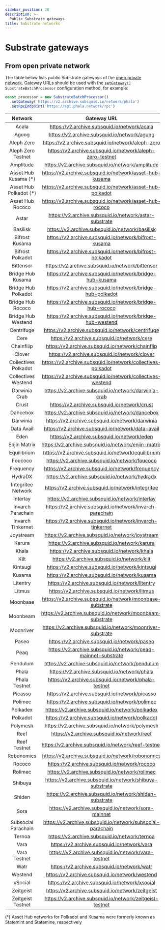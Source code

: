 ```yaml
---
sidebar_position: 20
description: >-
  Public Substrate gateways
title: Substrate networks
---
```


# Substrate gateways

## From open private network

The table below lists public Substrate gateways of the [open private network](/subsquid-network/overview/#open-private-network). Gateway URLs should be used with the [`setGateway()`](/sdk/reference/processors/substrate-batch/general/#set-gateway) `SubstrateBatchProcessor` configuration method, for example:

```typescript
const processor = new SubstrateBatchProcessor()
  .setGateway('https://v2.archive.subsquid.io/network/phala')
  .setRpcEndpoint('https://api.phala.network/rpc')
```

| Network                | Gateway URL                                                   |
|:----------------------:|:-------------------------------------------------------------:|
| Acala                  | https://v2.archive.subsquid.io/network/acala                  |
| Agung                  | https://v2.archive.subsquid.io/network/agung                  |
| Aleph Zero             | https://v2.archive.subsquid.io/network/aleph-zero             |
| Aleph Zero Testnet     | https://v2.archive.subsquid.io/network/aleph-zero-testnet     |
| Amplitude              | https://v2.archive.subsquid.io/network/amplitude              |
| Asset Hub Kusama (*)   | https://v2.archive.subsquid.io/network/asset-hub-kusama       |
| Asset Hub Polkadot (*) | https://v2.archive.subsquid.io/network/asset-hub-polkadot     |
| Asset Hub Rococo       | https://v2.archive.subsquid.io/network/asset-hub-rococo       |
| Astar                  | https://v2.archive.subsquid.io/network/astar-substrate        |
| Basilisk               | https://v2.archive.subsquid.io/network/basilisk               |
| Bifrost Kusama         | https://v2.archive.subsquid.io/network/bifrost-kusama         |
| Bifrost Polkadot       | https://v2.archive.subsquid.io/network/bifrost-polkadot       |
| Bittensor              | https://v2.archive.subsquid.io/network/bittensor              |
| Bridge Hub Kusama      | https://v2.archive.subsquid.io/network/bridge-hub-kusama      |
| Bridge Hub Polkadot    | https://v2.archive.subsquid.io/network/bridge-hub-polkadot    |
| Bridge Hub Rococo      | https://v2.archive.subsquid.io/network/bridge-hub-rococo      |
| Bridge Hub Westend     | https://v2.archive.subsquid.io/network/bridge-hub-westend     |
| Centrifuge             | https://v2.archive.subsquid.io/network/centrifuge             |
| Cere                   | https://v2.archive.subsquid.io/network/cere                   |
| Chainfliip             | https://v2.archive.subsquid.io/network/chainflip              |
| Clover                 | https://v2.archive.subsquid.io/network/clover                 |
| Collectives Polkadot   | https://v2.archive.subsquid.io/network/collectives-polkadot   |
| Collectives Westend    | https://v2.archive.subsquid.io/network/collectives-westend    |
| Darwinia Crab          | https://v2.archive.subsquid.io/network/darwinia-crab          |
| Crust                  | https://v2.archive.subsquid.io/network/crust                  |
| Dancebox               | https://v2.archive.subsquid.io/network/dancebox               |
| Darwinia               | https://v2.archive.subsquid.io/network/darwinia               |
| Data Avail             | https://v2.archive.subsquid.io/network/data-avail             |
| Eden                   | https://v2.archive.subsquid.io/network/eden                   |
| Enjin Matrix           | https://v2.archive.subsquid.io/network/enjin-matrix           |
| Equilibrium            | https://v2.archive.subsquid.io/network/equilibrium            |
| Foucoco                | https://v2.archive.subsquid.io/network/foucoco                |
| Frequency              | https://v2.archive.subsquid.io/network/frequency              |
| HydraDX                | https://v2.archive.subsquid.io/network/hydradx                |
| Integritee Network     | https://v2.archive.subsquid.io/network/integritee             |
| Interlay               | https://v2.archive.subsquid.io/network/interlay               |
| Invarch Parachain      | https://v2.archive.subsquid.io/network/invarch-parachain      |
| Invarch Tinkernet      | https://v2.archive.subsquid.io/network/invarch-tinkernet      |
| Joystream              | https://v2.archive.subsquid.io/network/joystream              |
| Karura                 | https://v2.archive.subsquid.io/network/karura                 |
| Khala                  | https://v2.archive.subsquid.io/network/khala                  |
| Kilt                   | https://v2.archive.subsquid.io/network/kilt                   |
| Kintsugi               | https://v2.archive.subsquid.io/network/kintsugi               |
| Kusama                 | https://v2.archive.subsquid.io/network/kusama                 |
| Litentry               | https://v2.archive.subsquid.io/network/litentry               |
| Litmus                 | https://v2.archive.subsquid.io/network/litmus                 |
| Moonbase               | https://v2.archive.subsquid.io/network/moonbase-substrate     |
| Moonbeam               | https://v2.archive.subsquid.io/network/moonbeam-substrate     |
| Moonriver              | https://v2.archive.subsquid.io/network/moonriver-substrate    |
| Paseo                  | https://v2.archive.subsquid.io/network/paseo                  |
| Peaq                   | https://v2.archive.subsquid.io/network/peaq-mainnet-substrate |
| Pendulum               | https://v2.archive.subsquid.io/network/pendulum               |
| Phala                  | https://v2.archive.subsquid.io/network/phala                  |
| Phala Testnet          | https://v2.archive.subsquid.io/network/phala-testnet          |
| Picasso                | https://v2.archive.subsquid.io/network/picasso                |
| Polimec                | https://v2.archive.subsquid.io/network/polimec                |
| Polkadex               | https://v2.archive.subsquid.io/network/polkadex               |
| Polkadot               | https://v2.archive.subsquid.io/network/polkadot               |
| Polymesh               | https://v2.archive.subsquid.io/network/polymesh               |
| Reef                   | https://v2.archive.subsquid.io/network/reef                   |
| Reef Testnet           | https://v2.archive.subsquid.io/network/reef-testnet           |
| Robonomics             | https://v2.archive.subsquid.io/network/robonomics             |
| Rococo                 | https://v2.archive.subsquid.io/network/rococo                 |
| Rolimec                | https://v2.archive.subsquid.io/network/rolimec                |
| Shibuya                | https://v2.archive.subsquid.io/network/shibuya-substrate      |
| Shiden                 | https://v2.archive.subsquid.io/network/shiden-substrate       |
| Sora                   | https://v2.archive.subsquid.io/network/sora-mainnet           |
| Subsocial Parachain    | https://v2.archive.subsquid.io/network/subsocial-parachain    |
| Ternoa                 | https://v2.archive.subsquid.io/network/ternoa                 |
| Vara                   | https://v2.archive.subsquid.io/network/vara                   |
| Vara Testnet           | https://v2.archive.subsquid.io/network/vara-testnet           |
| Watr                   | https://v2.archive.subsquid.io/network/watr                   |
| Westend                | https://v2.archive.subsquid.io/network/westend                |
| xSocial                | https://v2.archive.subsquid.io/network/xsocial                |
| Zeitgeist              | https://v2.archive.subsquid.io/network/zeitgeist              |
| Zeitgeist Testnet      | https://v2.archive.subsquid.io/network/zeitgeist-testnet      |

(*) Asset Hub networks for Polkadot and Kusama were formerly known as Statemint and Statemine, respectively
